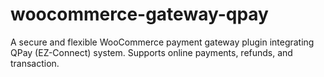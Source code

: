 # woocommerce-gateway-qpay
A secure and flexible WooCommerce payment gateway plugin integrating QPay (EZ-Connect) system. Supports online payments, refunds, and transaction.
